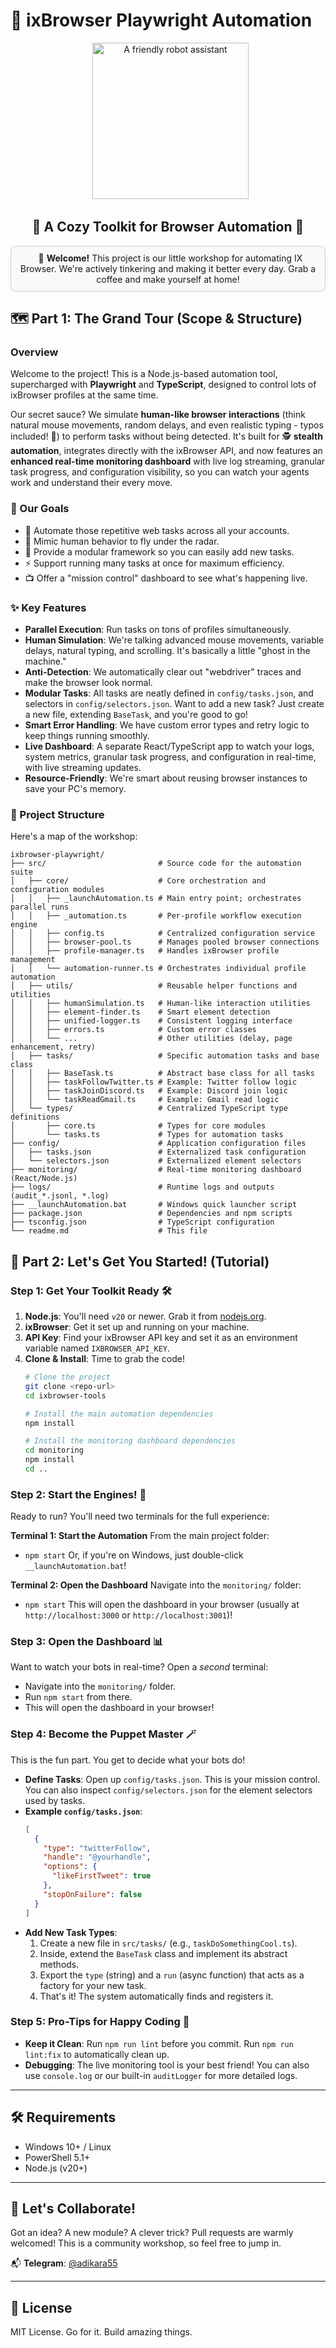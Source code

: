 # 🤖 ixBrowser Playwright Automation

<div align="center">
  <img src="https://cdn-icons-png.freepik.com/256/8999/8999462.png" alt="A friendly robot assistant" width="250"/>
</div>

<h2 align="center">🧰 A Cozy Toolkit for Browser Automation 🧰</h2>

<div align="center" style="border: 1px solid #ccc; padding: 10px; border-radius: 8px; background-color: #f9f9f9;">
  👋 <b>Welcome!</b> This project is our little workshop for automating IX Browser. We're actively tinkering and making it better every day. Grab a coffee and make yourself at home!
</div>

## 🗺️ Part 1: The Grand Tour (Scope & Structure)

### Overview

Welcome to the project! This is a Node.js-based automation tool, supercharged with **Playwright** and **TypeScript**, designed to control lots of ixBrowser profiles at the same time.

Our secret sauce? We simulate **human-like browser interactions** (think natural mouse movements, random delays, and even realistic typing - typos included! 🤫) to perform tasks without being detected. It's built for 🕵️ **stealth automation**, integrates directly with the ixBrowser API, and now features an **enhanced real-time monitoring dashboard** with live log streaming, granular task progress, and configuration visibility, so you can watch your agents work and understand their every move.

### 🎯 Our Goals

* 🤖 Automate those repetitive web tasks across all your accounts.
* 🥸 Mimic human behavior to fly under the radar.
* 🧩 Provide a modular framework so you can easily add new tasks.
* ⚡ Support running many tasks at once for maximum efficiency.
* 📺 Offer a "mission control" dashboard to see what's happening live.

### ✨ Key Features

* **Parallel Execution**: Run tasks on tons of profiles simultaneously.
* **Human Simulation**: We're talking advanced mouse movements, variable delays, natural typing, and scrolling. It's basically a little "ghost in the machine."
* **Anti-Detection**: We automatically clear out "webdriver" traces and make the browser look normal.
* **Modular Tasks**: All tasks are neatly defined in `config/tasks.json`, and selectors in `config/selectors.json`. Want to add a new task? Just create a new file, extending `BaseTask`, and you're good to go!
* **Smart Error Handling**: We have custom error types and retry logic to keep things running smoothly.
* **Live Dashboard**: A separate React/TypeScript app to watch your logs, system metrics, granular task progress, and configuration in real-time, with live streaming updates.
* **Resource-Friendly**: We're smart about reusing browser instances to save your PC's memory.

### 🌳 Project Structure

Here's a map of the workshop:
```
ixbrowser-playwright/
├── src/                         # Source code for the automation suite
│   ├── core/                    # Core orchestration and configuration modules
│   │   ├── _launchAutomation.ts # Main entry point; orchestrates parallel runs
│   │   ├── _automation.ts       # Per-profile workflow execution engine
│   │   ├── config.ts            # Centralized configuration service
│   │   ├── browser-pool.ts      # Manages pooled browser connections
│   │   ├── profile-manager.ts   # Handles ixBrowser profile management
│   │   └── automation-runner.ts # Orchestrates individual profile automation
│   ├── utils/                   # Reusable helper functions and utilities
│   │   ├── humanSimulation.ts   # Human-like interaction utilities
│   │   ├── element-finder.ts    # Smart element detection
│   │   ├── unified-logger.ts    # Consistent logging interface
│   │   ├── errors.ts            # Custom error classes
│   │   └── ...                  # Other utilities (delay, page enhancement, retry)
│   ├── tasks/                   # Specific automation tasks and base class
│   │   ├── BaseTask.ts          # Abstract base class for all tasks
│   │   ├── taskFollowTwitter.ts # Example: Twitter follow logic
│   │   ├── taskJoinDiscord.ts   # Example: Discord join logic
│   │   └── taskReadGmail.ts     # Example: Gmail read logic
│   └── types/                   # Centralized TypeScript type definitions
│       ├── core.ts              # Types for core modules
│       └── tasks.ts             # Types for automation tasks
├── config/                      # Application configuration files
│   ├── tasks.json               # Externalized task configuration
│   └── selectors.json           # Externalized element selectors
├── monitoring/                  # Real-time monitoring dashboard (React/Node.js)
├── logs/                        # Runtime logs and outputs (audit_*.jsonl, *.log)
├── __launchAutomation.bat       # Windows quick launcher script
├── package.json                 # Dependencies and npm scripts
├── tsconfig.json                # TypeScript configuration
└── readme.md                    # This file
```
## 🚀 Part 2: Let's Get You Started! (Tutorial)

### Step 1: Get Your Toolkit Ready 🛠️

1.  **Node.js**: You'll need `v20` or newer. Grab it from [nodejs.org](https://nodejs.org/).
2.  **ixBrowser**: Get it set up and running on your machine.
3.  **API Key**: Find your ixBrowser API key and set it as an environment variable named `IXBROWSER_API_KEY`.
4.  **Clone & Install**: Time to grab the code!
    ```bash
    # Clone the project
    git clone <repo-url>
    cd ixbrowser-tools

    # Install the main automation dependencies
    npm install

    # Install the monitoring dashboard dependencies
    cd monitoring
    npm install
    cd ..
    ```

### Step 2: Start the Engines! 🤖

Ready to run? You'll need two terminals for the full experience:

**Terminal 1: Start the Automation**
From the main project folder:
* `npm start`
Or, if you're on Windows, just double-click `__launchAutomation.bat`!

**Terminal 2: Open the Dashboard**
Navigate into the `monitoring/` folder:
* `npm start`
This will open the dashboard in your browser (usually at `http://localhost:3000` or `http://localhost:3001`)!

### Step 3: Open the Dashboard 📊

Want to watch your bots in real-time? Open a *second* terminal:

* Navigate into the `monitoring/` folder.
* Run `npm start` from there.
* This will open the dashboard in your browser!

### Step 4: Become the Puppet Master 🪄

This is the fun part. You get to decide what your bots do!

* **Define Tasks**: Open up `config/tasks.json`. This is your mission control. You can also inspect `config/selectors.json` for the element selectors used by tasks.
* **Example `config/tasks.json`**:
    ```json
    [
      {
        "type": "twitterFollow",
        "handle": "@yourhandle",
        "options": {
          "likeFirstTweet": true
        },
        "stopOnFailure": false
      }
    ]
    ```
* **Add New Task Types**:
    1.  Create a new file in `src/tasks/` (e.g., `taskDoSomethingCool.ts`).
    2.  Inside, extend the `BaseTask` class and implement its abstract methods.
    3.  Export the `type` (string) and a `run` (async function) that acts as a factory for your new task.
    4.  That's it! The system automatically finds and registers it.

### Step 5: Pro-Tips for Happy Coding 🧠

* **Keep it Clean**: Run `npm run lint` before you commit. Run `npm run lint:fix` to automatically clean up.
* **Debugging**: The live monitoring tool is your best friend! You can also use `console.log` or our built-in `auditLogger` for more detailed logs.

---

## 🛠️ Requirements

* Windows 10+ / Linux
* PowerShell 5.1+
* Node.js (v20+)

---

## 👋 Let's Collaborate!

Got an idea? A new module? A clever trick? Pull requests are warmly welcomed! This is a community workshop, so feel free to jump in.

📬 **Telegram**: [@adikara55](https://t.me/adikara55)

---

## 📄 License

MIT License. Go for it. Build amazing things.
